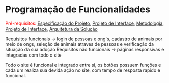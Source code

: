 # Programação de Funcionalidades

<span style="color:red">Pré-requisitos: <a href="2-Especificação do Projeto.md"> Especificação do Projeto</a></span>, <a href="3-Projeto de Interface.md"> Projeto de Interface</a>, <a href="4-Metodologia.md"> Metodologia</a>, <a href="3-Projeto de Interface.md"> Projeto de Interface</a>, <a href="5-Arquitetura da Solução.md"> Arquitetura da Solução</a>

Requisitos funcionais -> login de pessoas e ong's, cadastro de animais por meio de ongs, seleção de animais atraves de pessoas e verificação da situação da sua adoção 
Requisitos não funcionais -> páginas responsivas e integradas com todo o site

Todo o site é funcional e integrado entre si, os botões possuem funções e cada um realiza sua devida ação no site, com tempo de resposta rapido e funcional.
